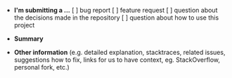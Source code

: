 * **I'm submitting a ...**
[ ] bug report
[ ] feature request
[ ] question about the decisions made in the repository
[ ] question about how to use this project

* **Summary**



* **Other information** (e.g. detailed explanation, stacktraces, related issues, suggestions how to fix, links for us to have context, eg. StackOverflow, personal fork, etc.)
